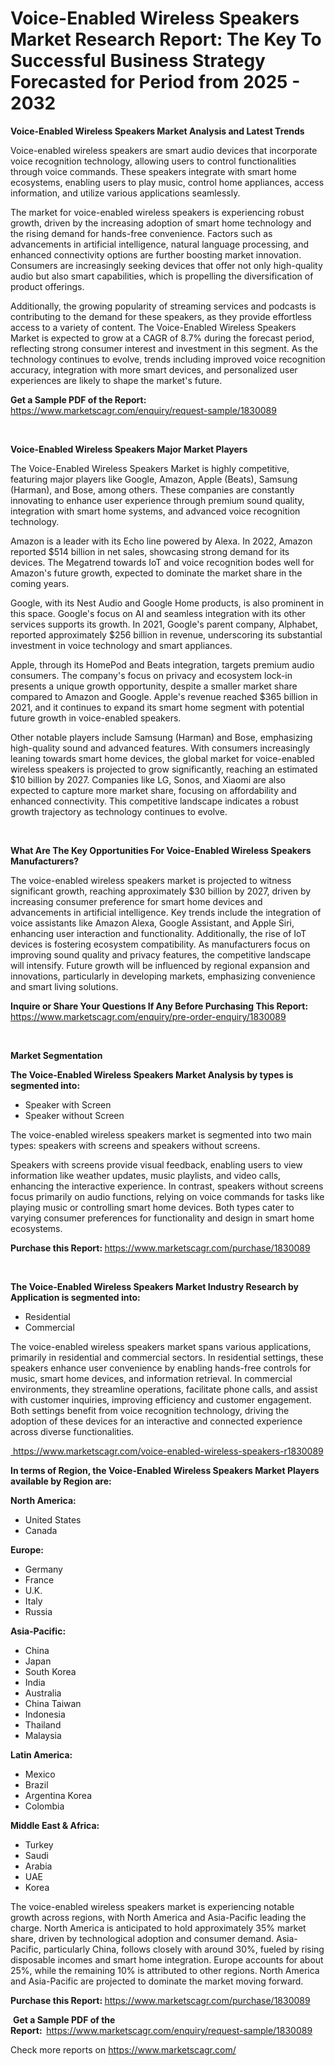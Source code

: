 <p><h1>Voice-Enabled Wireless Speakers Market Research Report: The Key To Successful Business Strategy Forecasted for Period from 2025 - 2032</h1></p><p><strong>Voice-Enabled Wireless Speakers Market Analysis and Latest Trends</strong></p>
<p><p>Voice-enabled wireless speakers are smart audio devices that incorporate voice recognition technology, allowing users to control functionalities through voice commands. These speakers integrate with smart home ecosystems, enabling users to play music, control home appliances, access information, and utilize various applications seamlessly. </p><p>The market for voice-enabled wireless speakers is experiencing robust growth, driven by the increasing adoption of smart home technology and the rising demand for hands-free convenience. Factors such as advancements in artificial intelligence, natural language processing, and enhanced connectivity options are further boosting market innovation. Consumers are increasingly seeking devices that offer not only high-quality audio but also smart capabilities, which is propelling the diversification of product offerings.</p><p>Additionally, the growing popularity of streaming services and podcasts is contributing to the demand for these speakers, as they provide effortless access to a variety of content. The Voice-Enabled Wireless Speakers Market is expected to grow at a CAGR of 8.7% during the forecast period, reflecting strong consumer interest and investment in this segment. As the technology continues to evolve, trends including improved voice recognition accuracy, integration with more smart devices, and personalized user experiences are likely to shape the market's future.</p></p>
<p><strong>Get a Sample PDF of the Report:&nbsp;</strong> <a href="https://www.marketscagr.com/enquiry/request-sample/1830089?utm_campaign=3172&utm_medium=2&utm_source=Github&utm_content=ia&utm_term=05042025&utm_id=voice-enabled-wireless-speakers">https://www.marketscagr.com/enquiry/request-sample/1830089</a></p>
<p>&nbsp;</p>
<p><strong>Voice-Enabled Wireless Speakers Major Market Players</strong></p>
<p><p>The Voice-Enabled Wireless Speakers Market is highly competitive, featuring major players like Google, Amazon, Apple (Beats), Samsung (Harman), and Bose, among others. These companies are constantly innovating to enhance user experience through premium sound quality, integration with smart home systems, and advanced voice recognition technology.</p><p>Amazon is a leader with its Echo line powered by Alexa. In 2022, Amazon reported $514 billion in net sales, showcasing strong demand for its devices. The Megatrend towards IoT and voice recognition bodes well for Amazon's future growth, expected to dominate the market share in the coming years.</p><p>Google, with its Nest Audio and Google Home products, is also prominent in this space. Google's focus on AI and seamless integration with its other services supports its growth. In 2021, Google's parent company, Alphabet, reported approximately $256 billion in revenue, underscoring its substantial investment in voice technology and smart appliances.</p><p>Apple, through its HomePod and Beats integration, targets premium audio consumers. The company's focus on privacy and ecosystem lock-in presents a unique growth opportunity, despite a smaller market share compared to Amazon and Google. Apple's revenue reached $365 billion in 2021, and it continues to expand its smart home segment with potential future growth in voice-enabled speakers.</p><p>Other notable players include Samsung (Harman) and Bose, emphasizing high-quality sound and advanced features. With consumers increasingly leaning towards smart home devices, the global market for voice-enabled wireless speakers is projected to grow significantly, reaching an estimated $10 billion by 2027. Companies like LG, Sonos, and Xiaomi are also expected to capture more market share, focusing on affordability and enhanced connectivity. This competitive landscape indicates a robust growth trajectory as technology continues to evolve.</p></p>
<p>&nbsp;</p>
<p><strong>What Are The Key Opportunities For Voice-Enabled Wireless Speakers Manufacturers?</strong></p>
<p><p>The voice-enabled wireless speakers market is projected to witness significant growth, reaching approximately $30 billion by 2027, driven by increasing consumer preference for smart home devices and advancements in artificial intelligence. Key trends include the integration of voice assistants like Amazon Alexa, Google Assistant, and Apple Siri, enhancing user interaction and functionality. Additionally, the rise of IoT devices is fostering ecosystem compatibility. As manufacturers focus on improving sound quality and privacy features, the competitive landscape will intensify. Future growth will be influenced by regional expansion and innovations, particularly in developing markets, emphasizing convenience and smart living solutions.</p></p>
<p><strong>Inquire or Share Your Questions If Any Before Purchasing This Report:</strong> <a href="https://www.marketscagr.com/enquiry/pre-order-enquiry/1830089?utm_campaign=3172&utm_medium=2&utm_source=Github&utm_content=ia&utm_term=05042025&utm_id=voice-enabled-wireless-speakers">https://www.marketscagr.com/enquiry/pre-order-enquiry/1830089</a></p>
<p>&nbsp;</p>
<p><strong>Market Segmentation</strong></p>
<p><strong>The Voice-Enabled Wireless Speakers Market Analysis by types is segmented into:</strong></p>
<p><ul><li>Speaker with Screen</li><li>Speaker without Screen</li></ul></p>
<p><p>The voice-enabled wireless speakers market is segmented into two main types: speakers with screens and speakers without screens. </p><p>Speakers with screens provide visual feedback, enabling users to view information like weather updates, music playlists, and video calls, enhancing the interactive experience. In contrast, speakers without screens focus primarily on audio functions, relying on voice commands for tasks like playing music or controlling smart home devices. Both types cater to varying consumer preferences for functionality and design in smart home ecosystems.</p></p>
<p><strong>Purchase this Report:&nbsp;</strong><a href="https://www.marketscagr.com/purchase/1830089?utm_campaign=3172&utm_medium=2&utm_source=Github&utm_content=ia&utm_term=05042025&utm_id=voice-enabled-wireless-speakers">https://www.marketscagr.com/purchase/1830089</a></p>
<p>&nbsp;</p>
<p><strong>The Voice-Enabled Wireless Speakers Market Industry Research by Application is segmented into:</strong></p>
<p><ul><li>Residential</li><li>Commercial</li></ul></p>
<p><p>The voice-enabled wireless speakers market spans various applications, primarily in residential and commercial sectors. In residential settings, these speakers enhance user convenience by enabling hands-free controls for music, smart home devices, and information retrieval. In commercial environments, they streamline operations, facilitate phone calls, and assist with customer inquiries, improving efficiency and customer engagement. Both settings benefit from voice recognition technology, driving the adoption of these devices for an interactive and connected experience across diverse functionalities.</p></p>
<p><a href="https://www.marketscagr.com/voice-enabled-wireless-speakers-r1830089?utm_campaign=3172&utm_medium=2&utm_source=Github&utm_content=ia&utm_term=05042025&utm_id=voice-enabled-wireless-speakers">&nbsp;https://www.marketscagr.com/voice-enabled-wireless-speakers-r1830089</a></p>
<p><strong>In terms of Region, the Voice-Enabled Wireless Speakers Market Players available by Region are:</strong></p>
<p>
    <p> <strong> North America: </strong>
        <ul>
            <li>United States</li>
            <li>Canada</li>
        </ul>
        </p> 
    <p> <strong> Europe: </strong>
        <ul>
            <li>Germany</li>
            <li>France</li>
            <li>U.K.</li>
            <li>Italy</li>
            <li>Russia</li>
        </ul>
        </p> 
    <p> <strong> Asia-Pacific: </strong>
        <ul>
            <li>China</li>
            <li>Japan</li>
            <li>South Korea</li>
            <li>India</li>
            <li>Australia</li>
            <li>China Taiwan</li>
            <li>Indonesia</li>
            <li>Thailand</li>
            <li>Malaysia</li>
        </ul>
        </p> 
    <p> <strong> Latin America: </strong>
        <ul>
            <li>Mexico</li>
            <li>Brazil</li>
            <li>Argentina Korea</li>
            <li>Colombia</li>
        </ul>
        </p> 
    <p> <strong> Middle East & Africa: </strong>
        <ul>
            <li>Turkey</li>
            <li>Saudi</li>
            <li>Arabia</li>
            <li>UAE</li>
            <li>Korea</li>
        </ul>
    </p>
    </p>
<p><p>The voice-enabled wireless speakers market is experiencing notable growth across regions, with North America and Asia-Pacific leading the charge. North America is anticipated to hold approximately 35% market share, driven by technological adoption and consumer demand. Asia-Pacific, particularly China, follows closely with around 30%, fueled by rising disposable incomes and smart home integration. Europe accounts for about 25%, while the remaining 10% is attributed to other regions. North America and Asia-Pacific are projected to dominate the market moving forward.</p></p>
<p><strong>Purchase this Report: </strong><a href="https://www.marketscagr.com/purchase/1830089?utm_campaign=3172&utm_medium=2&utm_source=Github&utm_content=ia&utm_term=05042025&utm_id=voice-enabled-wireless-speakers">https://www.marketscagr.com/purchase/1830089</a></p>
<p>&nbsp;<strong>Get a Sample PDF of the Report:&nbsp;&nbsp;</strong><a href="https://www.marketscagr.com/enquiry/request-sample/1830089?utm_campaign=3172&utm_medium=2&utm_source=Github&utm_content=ia&utm_term=05042025&utm_id=voice-enabled-wireless-speakers">https://www.marketscagr.com/enquiry/request-sample/1830089</a></p>
<p><strong></strong></p>
<p>Check more reports on <a href="https://www.marketscagr.com/?utm_campaign=3172&utm_medium=2&utm_source=Github&utm_content=ia&utm_term=05042025&utm_id=voice-enabled-wireless-speakers">https://www.marketscagr.com/</a></p>